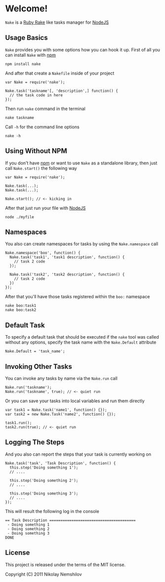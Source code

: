 # Welcome!

`Nake` is a [Ruby Rake](http://rake.rubyforge.org) like tasks manager for
[NodeJS](http://nodejs.com)

## Usage Basics

`Nake` provides you with some options how you can hook it up. First of all you
can install `Nake` with [npm](http://npmjs.org)

    npm install nake

And after that create a `Nakefile` inside of your project

    var Nake = require('nake');

    Nake.task('taskname'[, 'description',] function() {
      // the task code in here
    });

Then run `nake` command in the terminal

    nake taskname

Call `-h` for the command line options

    nake -h

## Using Without NPM

If you don't have [npm](http://npmjs.org) or want to use `Nake` as a standalone
library, then just call `Nake.start()` the following way

    var Nake = require('nake');

    Nake.task(...);
    Nake.task(...);

    Nake.start(); // <- kicking in

After that just run your file with [NodeJS](http://nodejs.com)

    node ./myfile


## Namespaces

You also can create namespaces for tasks by using the `Nake.namespace` call

    Nake.namespace('boo', function() {
      Nake.task('task1', 'task1 description', function() {
        // task 2 code
      });

      Nake.task('task2', 'task2 description', function() {
        // task 2 code
      })
    });

After that you'll have those tasks registered within the `boo:` namespace

    nake boo:task1
    nake boo:task2


## Default Task

To specify a default task that should be executed if the `nake` tool was
called without any options, specify the task name with the `Nake.Default`
attribute

    Nake.Default = 'task_name';


## Invoking Other Tasks

You can invoke any tasks by name via the `Nake.run` call

    Nake.run('taskname');
    Nake.run('taskname', true); // <- quiet run

Or you can save your tasks into local variables and run them directly

    var task1 = Nake.task('name1', function() {});
    var task2 = new Nake.Task('name2', function() {});

    task1.run();
    task2.run(true); // <- quiet run


## Logging The Steps

And you also can report the steps that your task is currently working on

    Nake.task('task', 'Task Description', function() {
      this.step('Doing something 1');
      // ....

      this.step('Doing something 2');
      // ....

      this.step('Doing something 3');
      // ....
    });

This will result the following log in the console

    == Task Description =======================================
     - Doing something 1
     - Doing something 2
     - Doing something 3
    DONE




## License

This project is released under the terms of the MIT license.

Copyright (C) 2011 Nikolay Nemshilov

